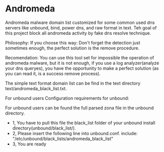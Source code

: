 # Andromeda

Andromeda malware domain list customized for some common used dns servers like unbound, bind, power dns, and raw format in text.
Teh goal of this project block all andromeda activity by fake dns resolve technique.


Philosophy: If you choose this way: Don't forget the detection just sometimes enough, the perfect solution is the remove procedure.

Recomendation: You can use this tool set for impossible the operation of andromeda malware, but it is not enough, if you use a log analyzer(analyze your dns queryes), 
you have the opportunity to make a perfect solution (as you can read it, is a success remove process).


The simple text format domain list can be find in the text directory text/andromeda_black_list.txt.

For unbound users
Configuration requirements for unbound:

For unbound users can be found the full parsed zona file in the unbound directory.

* 1, You have to pull this file the black_list folder of your unbound install directory(unbound/black_list/).
* 2, Please insert the following line into unbound.conf.
  include: "/etc/unbound/black_lists/andromeda_black_list"
* 3, You are ready





